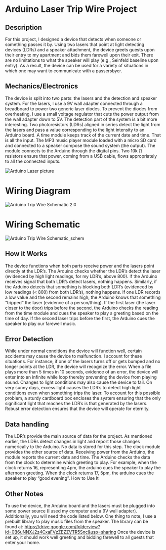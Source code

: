 # Arduino Laser Trip Wire Project

## Description
For this project, I designed a device that detects when someone or something passes it by. Using two lasers that point at light detecting devices (LDRs) and a speaker attachment, the device greets guests upon their entry to my apartment and bids them farewell upon their exit. There are no limitations to what the speaker will play (e.g., Seinfeld baseline upon entry). As a result, the device can be used for a variety of situations in which one may want to communicate with a passersbyer.
   
## Mechanics/Electronics
The device is split into two parts: the lasers and the detection and speaker system. For the lasers, I use a 9V wall adapter connected through a breadboard to power two generic laser diodes. To prevent the diodes from overheating, I use a small voltage regulator that cuts the power output from the wall adapter down to 5V. The detection part of the system is a bit more interesting. Two photoresistors (LDRs) aligned in series detect the light from the lasers and pass a value corresponding to the light intensity to an Arduino board. A time module keeps track of the current date and time. That is all the input. The MP3 music player module loaded with a micro SD card and connected to a speaker compose the sound system (the output). The module connects to the Arduino through the digital pins. Two 10k Ω resistors ensure that power, coming from a USB cable, flows appropriately to all the connected inputs. 

![Arduino Lazer picture](https://user-images.githubusercontent.com/33380363/56870551-39366380-69df-11e9-9b1a-94f73e4972d0.png)

# Wiring Diagram
![Arduino Trip Wire Schematic 2 0](https://user-images.githubusercontent.com/33380363/56870575-96321980-69df-11e9-9a2c-6bc32e3995a4.png)

# Wiring Schematic
![Arduino Trip Wire Schematic_schem](https://user-images.githubusercontent.com/33380363/56870597-bb268c80-69df-11e9-8cec-613afabf844d.png)

## How it Works
The device functions when both parts receive power and the lasers point directly at the LDR’s. The Arduino checks whether the LDR’s detect the laser (evidenced by high light readings, for my LDR’s, above 800). If the Arduino receives signal that both LDR’s detect lasers, nothing happens. Similarly, if the Arduino detects that something is blocking both LDR’s (evidenced by low readings (< 800) from both LDR’s), nothing happens. If one LDR records a low value and the second remains high, the Arduino knows that something “tripped” the laser (evidence of a person/thing). If the first laser (the laser closer to the door) trips before the second, the Arduino checks the reading from the time module and cues the speaker to play a greeting based on the time of day. If the second laser trips before the first, the Arduino cues the speaker to play our farewell music.

## Error Detection 
While under normal conditions the device will function well, certain accidents may cause the device to malfunction. I account for these situations. For instance, if one of the lasers turns off or gets bumped and no longer points at the LDR, the device will recognize the error. When a file plays more than 5 times in 10 seconds, evidence of an error, the device will enter into an infinite while loop thereby preventing the device from playing sound. Changes to light conditions may also cause the device to fail. On very sunny days, excess light causes the LDR’s  to detect high light conditions even when something trips the laser. To account for this possible problem, a sturdy cardboard box encloses the system ensuring that the only significant light that reaches the LDR’s is that generated by the lasers. Robust error detection ensures that the device will operate for eternity. 

## Data handling
The LDR’s provide the main source of data for the project. As mentioned earlier, the LDRs detect changes in light and report those changes numerically to the Arduino. No data is stored for this step. The clock module provides the other source of data. Receiving power from the Arduino, the module reports the current date and time. The Arduino checks the data from the clock to determine which greeting to play. For example, when the clock returns 16, representing 4pm, the arduino cues the speaker to play the afternoon greeting. When the clock returns 17, 5pm, the arduino cues the speaker to play “good evening”.
How to Use It

## Other Notes
To use the device, the Arduino board and the lasers must be plugged into some power source (I used my computer and a 9V wall adapter). Additionally, you will need the code listed below. One thing to note, I use a prebuilt library to play music files from the speaker. The library can be found at: https://drive.google.com/folderview?id=0B6uNNXJ2z4CxaFVzZEZZVTR5Snc&usp=sharing
Once the device is set up, it should work well greeting and bidding farewell to all guests that enter your home. 


